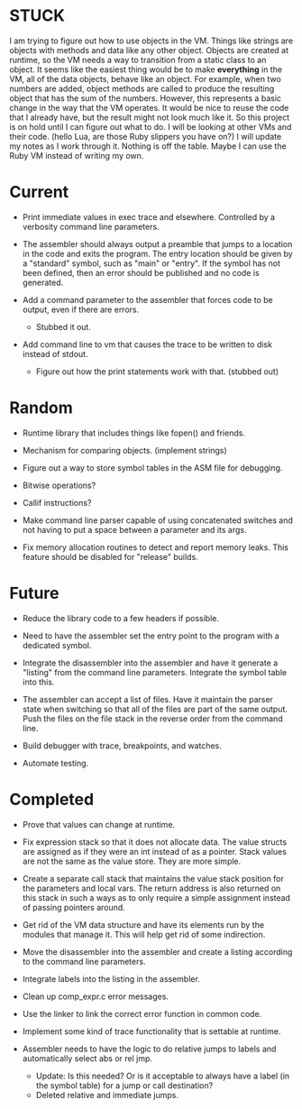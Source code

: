 
# STUCK
I am trying to figure out how to use objects in the VM. Things like strings are objects with methods and data like any other object. Objects are created at runtime, so the VM needs a way to transition from a static class to an object. It seems like the easiest thing would be to make **everything** in the VM, all of the data objects, behave like an object. For example, when two numbers are added, object methods are called to produce the resulting object that has the sum of the numbers. However, this represents a basic change in the way that the VM operates. It would be nice to reuse the code that I already have, but the result might not look much like it. So this project is on hold until I can figure out what to do. I will be looking at other VMs and their code. (hello Lua, are those Ruby slippers you have on?) I will update my notes as I work through it. Nothing is off the table. Maybe I can use the Ruby VM instead of writing my own.


# Current

* Print immediate values in exec trace and elsewhere. Controlled by a verbosity command line parameters.

* The assembler should always output a preamble that jumps to a location in the code and exits the program. The entry location should be given by a "standard" symbol, such as "main" or "entry". If the symbol has not been defined, then an error should be published and no code is generated.

* Add a command parameter to the assembler that forces code to be output, even if there are errors.
    * Stubbed it out.

* Add command line to vm that causes the trace to be written to disk instead of stdout.
    * Figure out how the print statements work with that. (stubbed out)

# Random

* Runtime library that includes things like fopen() and friends.

* Mechanism for comparing objects. (implement strings)

* Figure out a way to store symbol tables in the ASM file for debugging.

* Bitwise operations?

* Callif instructions?

* Make command line parser capable of using concatenated switches and not having to put a space between a parameter and its args.

* Fix memory allocation routines to detect and report memory leaks. This feature should be disabled for "release" builds.

# Future

* Reduce the library code to a few headers if possible.

* Need to have the assembler set the entry point to the program with a dedicated symbol.

* Integrate the disassembler into the assembler and have it generate a "listing" from the command line parameters. Integrate the symbol table into this.

* The assembler can accept a list of files. Have it maintain the parser state when switching so that all of the files are part of the same output. Push the files on the file stack in the reverse order from the command line.

* Build debugger with trace, breakpoints, and watches.

* Automate testing.

# Completed

* Prove that values can change at runtime.

* Fix expression stack so that it does not allocate data. The value structs are assigned as if they were an int instead of as a pointer. Stack values are not the same as the value store. They are more simple.

* Create a separate call stack that maintains the value stack position for the parameters and local vars. The return address is also returned on this stack in such a ways as to only require a simple assignment instead of passing pointers around.

* Get rid of the VM data structure and have its elements run by the modules that manage it. This will help get rid of some indirection.

* Move the disassembler into the assembler and create a listing according to the command line parameters.

* Integrate labels into the listing in the assembler.

* Clean up comp_expr.c error messages.

* Use the linker to link the correct error function in common code.

* Implement some kind of trace functionality that is settable at runtime.

* Assembler needs to have the logic to do relative jumps to labels and automatically select abs or rel jmp.
    * Update: Is this needed? Or is it acceptable to always have a label (in the symbol table) for a jump or call destination?
    * Deleted relative and immediate jumps.

